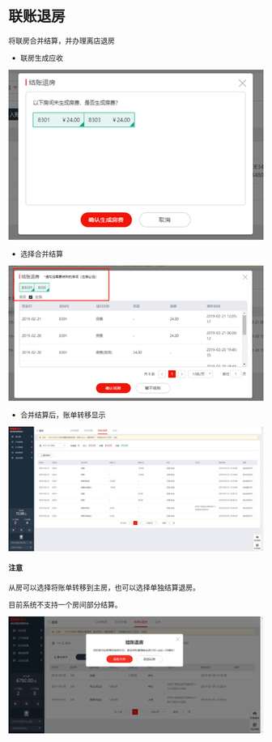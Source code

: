 # 联账退房

将联房合并结算，并办理离店退房

* 联房生成应收

![](../../../.gitbook/assets/image%20%2862%29.png)

* 选择合并结算

![](../../../.gitbook/assets/image%20%28468%29.png)

* 合并结算后，账单转移显示

![](../../../.gitbook/assets/image%20%2823%29.png)

#### 注意

从房可以选择将账单转移到主房，也可以选择单独结算退房。

目前系统不支持一个房间部分结算。

![](../../../.gitbook/assets/image%20%2886%29.png)



